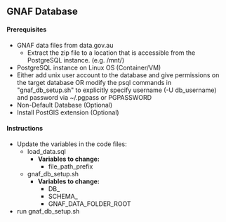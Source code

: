 ## GNAF Database

####  Prerequisites
- GNAF data files from data.gov.au
    - Extract the zip file to a location that is accessible from the PostgreSQL instance. (e.g. /mnt/)
- PostgreSQL instance on Linux OS (Container/VM)
- Either add unix user account to the database and give permissions on the target database OR modify the psql commands in "gnaf_db_setup.sh" to explicitly specify username (-U db_username) and password via ~/.pgpass or PGPASSWORD
- Non-Default Database (Optional)
- Install PostGIS extension (Optional)


#### Instructions
- Update the variables in the code files:
    - load_data.sql
        - **Variables to change:**
            - file_path_prefix
    - gnaf_db_setup.sh
        - **Variables to change:**
            - DB_
            - SCHEMA_
            - GNAF_DATA_FOLDER_ROOT
- run gnaf_db_setup.sh